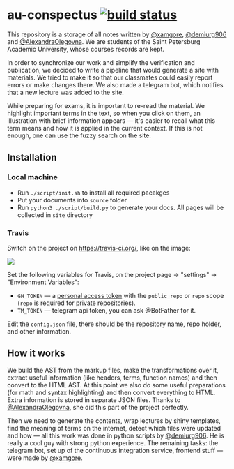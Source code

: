 # au-conspectus <a href="https://travis-ci.org/xamgore/au-conspectus/builds"><img src="https://travis-ci.org/xamgore/au-conspectus.svg?branch=master" alt="build status"></a>

This repository is a storage of all notes written by [@xamgore](https://github.com/xamgore), [@demiurg906](https://github.com/demiurg906) and [@AlexandraOlegovna](https://github.com/AlexandraOlegovna). We are students of the Saint Petersburg Academic University, whose courses records are kept.

In order to synchronize our work and simplify the verification and publication, we decided to write a pipeline that would generate a site with materials. We tried to make it so that our classmates could easily report errors or make changes there. We also made a telegram bot, which notifies that a new lecture was added to the site.

While preparing for exams, it is important to re-read the material. We highlight important terms in the text, so when you click on them, an illustration with brief information appears — it's easier to recall what this term means and how it is applied in the current context. If this is not enough, one can use the fuzzy search on the site.

## Installation

### Local machine

* Run `./script/init.sh` to install all required pacakges
* Put your documents into `source` folder
* Run `python3 ./script/build.py` to generate your docs. All pages will be collected in `site` directory

### Travis

Switch on the project on https://travis-ci.org/, like on the image:

![](https://i.imgur.com/nskScTv.png)

Set the following variables for Travis, on the project page → "settings" → "Environment Variables":

* `GH_TOKEN` — a [personal access token](https://help.github.com/articles/creating-an-access-token-for-command-line-use/) with the `public_repo` or `repo` scope (`repo` is required for private repositories).
* `TM_TOKEN` — telegram api token, you can ask @BotFather for it.

Edit the `config.json` file, there should be the repository name, repo holder, and other information.

## How it works

We build the AST from the markup files, make the transformations over it, extract useful information (like headers, terms, function names) and then convert to the HTML AST. At this point we also do some useful preparations (for math and syntax highlighting) and then convert everything to HTML. Extra information is stored in separate JSON files. Thanks to [@AlexandraOlegovna](https://github.com/AlexandraOlegovna), she did this part of the project perfectly.

Then we need to generate the contents, wrap lectures by shiny templates, find the meaning of terms on the internet, detect which files were updated and how — all this work was done in python scripts by [@demiurg906](https://github.com/demiurg906). He is really a cool guy with strong python experience. The remaining tasks: the telegram bot, set up of the continuous integration service, frontend stuff — were made by [@xamgore](https://github.com/xamgore).
